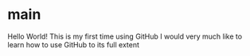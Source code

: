 # main
Hello World!
This is my first time using GitHub
I would very much like to learn how to use GitHub to its full extent
